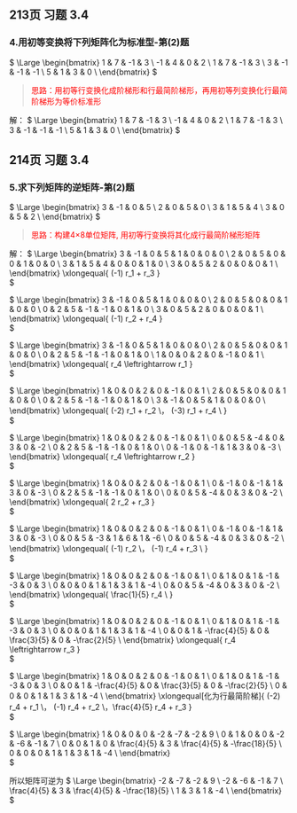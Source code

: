 
## 213页 习题 3.4

### 4.用初等变换将下列矩阵化为标准型-第(2)题

$
\Large
\begin{bmatrix}
   1 & 7 & -1 & 3 \\
   -1 & 4 & 0 & 2 \\
   1 & 7 & -1 & 3 \\
   3 & -1 & -1 & -1 \\
   5 & 1 & 3 & 0 \\
\end{bmatrix}
$

> <span style='color: red'>思路：用初等行变换化成阶梯形和行最简阶梯形，再用初等列变换化行最简阶梯形为等价标准形</span>

解：
$
\Large
\begin{bmatrix}
   1 & 7 & -1 & 3 \\
   -1 & 4 & 0 & 2 \\
   1 & 7 & -1 & 3 \\
   3 & -1 & -1 & -1 \\
   5 & 1 & 3 & 0 \\
\end{bmatrix}
$






## 214页 习题 3.4

### 5.求下列矩阵的逆矩阵-第(2)题

$
\Large
\begin{bmatrix}
   3 & -1 & 0 & 5 \\
   2 & 0 & 5 & 0 \\
   3 & 1 & 5 & 4 \\
   3 & 0 & 5 & 2 \\
\end{bmatrix}
$

> <span style='color: red'>思路：构建4×8单位矩阵, 用初等行变换将其化成行最简阶梯形矩阵</span>

解：
$
\Large
\begin{bmatrix}
   3 & -1 & 0 & 5 & 1 & 0 & 0 & 0 \\
   2 & 0 & 5 & 0 & 0 & 1 & 0 & 0 \\
   3 & 1 & 5 & 4 & 0 & 0 & 1 & 0 \\
   3 & 0 & 5 & 2 & 0 & 0 & 0 & 1 \\
\end{bmatrix}
\xlongequal{ (-1) r_1 + r_3 }  
$

$
\Large
\begin{bmatrix}
   3 & -1 & 0 & 5 & 1 & 0 & 0 & 0 \\
   2 & 0 & 5 & 0 & 0 & 1 & 0 & 0 \\
   0 & 2 & 5 & -1 & -1 & 0 & 1 & 0 \\
   3 & 0 & 5 & 2 & 0 & 0 & 0 & 1 \\
\end{bmatrix}
\xlongequal{ (-1) r_2 + r_4 }  
$

$
\Large
\begin{bmatrix}
   3 & -1 & 0 & 5 & 1 & 0 & 0 & 0 \\
   2 & 0 & 5 & 0 & 0 & 1 & 0 & 0 \\
   0 & 2 & 5 & -1 & -1 & 0 & 1 & 0 \\
   1 & 0 & 0 & 2 & 0 & -1 & 0 & 1 \\
\end{bmatrix}
\xlongequal{ r_4 \leftrightarrow r_1 }  
$

$
\Large
\begin{bmatrix}
   1 & 0 & 0 & 2 & 0 & -1 & 0 & 1 \\
   2 & 0 & 5 & 0 & 0 & 1 & 0 & 0 \\
   0 & 2 & 5 & -1 & -1 & 0 & 1 & 0 \\
   3 & -1 & 0 & 5 & 1 & 0 & 0 & 0 \\
\end{bmatrix}
\xlongequal{ (-2) r_1 + r_2 \\， (-3) r_1 + r_4 \\ }  
$

$
\Large
\begin{bmatrix}
   1 & 0 & 0 & 2 & 0 & -1 & 0 & 1 \\
   0 & 0 & 5 & -4 & 0 & 3 & 0 & -2 \\
   0 & 2 & 5 & -1 & -1 & 0 & 1 & 0 \\
   0 & -1 & 0 & -1 & 1 & 3 & 0 & -3 \\
\end{bmatrix}
\xlongequal{ r_4 \leftrightarrow r_2 }  
$

$
\Large
\begin{bmatrix}
   1 & 0 & 0 & 2 & 0 & -1 & 0 & 1 \\
   0 & -1 & 0 & -1 & 1 & 3 & 0 & -3 \\
   0 & 2 & 5 & -1 & -1 & 0 & 1 & 0 \\
   0 & 0 & 5 & -4 & 0 & 3 & 0 & -2 \\
\end{bmatrix}
\xlongequal{ 2 r_2 + r_3 }  
$

$
\Large
\begin{bmatrix}
   1 & 0 & 0 & 2 & 0 & -1 & 0 & 1 \\
   0 & -1 & 0 & -1 & 1 & 3 & 0 & -3 \\
   0 & 0 & 5 & -3 & 1 & 6 & 1 & -6 \\
   0 & 0 & 5 & -4 & 0 & 3 & 0 & -2 \\
\end{bmatrix}
\xlongequal{ (-1) r_2 \\， (-1) r_4 + r_3 \\ }  
$

$
\Large
\begin{bmatrix}
   1 & 0 & 0 & 2 & 0 & -1 & 0 & 1 \\
   0 & 1 & 0 & 1 & -1 & -3 & 0 & 3 \\
   0 & 0 & 0 & 1 & 1 & 3 & 1 & -4 \\
   0 & 0 & 5 & -4 & 0 & 3 & 0 & -2 \\
\end{bmatrix}
\xlongequal{ \frac{1}{5} r_4 \\ }  
$

$
\Large
\begin{bmatrix}
   1 & 0 & 0 & 2 & 0 & -1 & 0 & 1 \\
   0 & 1 & 0 & 1 & -1 & -3 & 0 & 3 \\
   0 & 0 & 0 & 1 & 1 & 3 & 1 & -4 \\
   0 & 0 & 1 & -\frac{4}{5} & 0 & \frac{3}{5} & 0 & -\frac{2}{5} \\
\end{bmatrix}
\xlongequal{ r_4 \leftrightarrow r_3 }  
$

$
\Large
\begin{bmatrix}
   1 & 0 & 0 & 2 & 0 & -1 & 0 & 1 \\
   0 & 1 & 0 & 1 & -1 & -3 & 0 & 3 \\
   0 & 0 & 1 & -\frac{4}{5} & 0 & \frac{3}{5} & 0 & -\frac{2}{5} \\
   0 & 0 & 0 & 1 & 1 & 3 & 1 & -4 \\
\end{bmatrix}
\xlongequal[化为行最简阶梯]{ (-2) r_4 + r_1 \\， (-1) r_4 + r_2 \\，\frac{4}{5} r_4 + r_3 }  
$

$
\Large
\begin{bmatrix} 
   1 & 0 & 0 & 0 & -2 & -7 & -2 & 9 \\ 
   0 & 1 & 0 & 0 & -2 & -6 & -1 & 7 \\ 
   0 & 0 & 1 & 0 & \frac{4}{5} & 3 & \frac{4}{5} & -\frac{18}{5} \\
   0 & 0 & 0 & 1 & 1 & 3 & 1 & -4 \\
\end{bmatrix}  
$

所以矩阵可逆为
$
\Large
\begin{bmatrix} 
   -2 & -7 & -2 & 9 \\ 
   -2 & -6 & -1 & 7 \\ 
   \frac{4}{5} & 3 & \frac{4}{5} & -\frac{18}{5} \\
   1 & 3 & 1 & -4 \\
\end{bmatrix}  
$